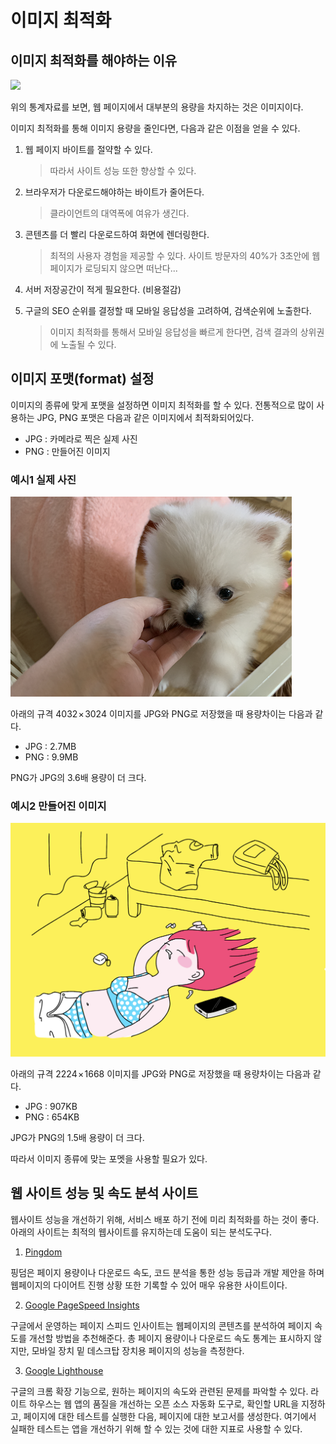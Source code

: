 # 이미지 최적화

## 이미지 최적화를 해야하는 이유

<img src="https://miro.medium.com/max/660/1*jvoa4e5EhEav-SwsYjNbQw.png">

위의 통계자료를 보면, 웹 페이지에서 대부분의 용량을 차지하는 것은 이미지이다.

이미지 최적화를 통해 이미지 용량을 줄인다면, 다음과 같은 이점을 얻을 수 있다.

1. 웹 페이지 바이트를 절약할 수 있다.

   > 따라서 사이트 성능 또한 향상할 수 있다.

2. 브라우저가 다운로드해야하는 바이트가 줄어든다.

   > 클라이언트의 대역폭에 여유가 생긴다.

3. 콘텐츠를 더 빨리 다운로드하여 화면에 렌더링한다.

   > 최적의 사용자 경험을 제공할 수 있다.
   > 사이트 방문자의 40%가 3초안에 웹페이지가 로딩되지 않으면 떠난다...

4. 서버 저장공간이 적게 필요한다. (비용절감)

5. 구글의 SEO 순위를 결정할 때 모바일 응답성을 고려하여, 검색순위에 노출한다.
   > 이미지 최적화를 통해서 모바일 응답성을 빠르게 한다면, 검색 결과의 상위권에 노출될 수 있다.

## 이미지 포맷(format) 설정

이미지의 종류에 맞게 포맷을 설정하면 이미지 최적화를 할 수 있다. 전통적으로 많이 사용하는 JPG, PNG 포맷은 다음과 같은 이미지에서 최적화되어있다.

- JPG : 카메라로 찍은 실제 사진
- PNG : 만들어진 이미지

### 예시1 실제 사진

<img src="./img/ex.png">

아래의 규격 4032 × 3024 이미지를 JPG와 PNG로 저장했을 때 용량차이는 다음과 같다.

- JPG : 2.7MB
- PNG : 9.9MB

PNG가 JPG의 3.6배 용량이 더 크다.

### 예시2 만들어진 이미지

<img src="./img/ex2.png">

아래의 규격 2224 × 1668 이미지를 JPG와 PNG로 저장했을 때 용량차이는 다음과 같다.

- JPG : 907KB
- PNG : 654KB

JPG가 PNG의 1.5배 용량이 더 크다.

따라서 이미지 종류에 맞는 포멧을 사용할 필요가 있다.

## 웹 사이트 성능 및 속도 분석 사이트

웹사이트 성능을 개선하기 위해, 서비스 배포 하기 전에 미리 최적화를 하는 것이 좋다.
아래의 사이트는 최적의 웹사이트를 유지하는데 도움이 되는 분석도구다.

1. [Pingdom](https://tools.pingdom.com/)

핑덤은 페이지 용량이나 다운로드 속도, 코드 분석을 통한 성능 등급과 개발 제안을 하며 웹페이지의 다이어트 진행 상황 또한 기록할 수 있어 매우 유용한 사이트이다.

2. [Google PageSpeed Insights](https://developers.google.com/speed/pagespeed/insights/)

구글에서 운영하는 페이지 스피드 인사이트는 웹페이지의 콘텐츠를 분석하여 페이지 속도를 개선할 방법을 추천해준다.
총 페이지 용량이나 다운로드 속도 통계는 표시하지 않지만, 모바일 장치 밑 데스크탑 장치용 페이지의 성능을 측정한다.

3. [Google Lighthouse](https://developers.google.com/web/tools/lighthouse/)

구글의 크롬 확장 기능으로, 원하는 페이지의 속도와 관련된 문제를 파악할 수 있다.
라이트 하우스는 웹 앱의 품질을 개선하는 오픈 소스 자동화 도구로, 확인할 URL을 지정하고, 페이지에 대한 테스트를 실행한 다음, 페이지에 대한 보고서를 생성한다. 여기에서 실패한 테스트는 앱을 개선하기 위해 할 수 있는 것에 대한 지표로 사용할 수 있다.
